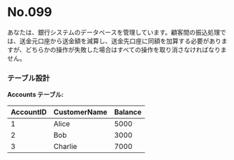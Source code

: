 # No.099

あなたは、銀行システムのデータベースを管理しています。顧客間の振込処理では、送金元口座から送金額を減算し、送金先口座に同額を加算する必要がありますが、どちらかの操作が失敗した場合はすべての操作を取り消さなければなりません。

### テーブル設計

**Accounts テーブル:**

| AccountID | CustomerName | Balance |
|-----------|--------------|---------|
| 1         | Alice        | 5000    |
| 2         | Bob          | 3000    |
| 3         | Charlie      | 7000    |
